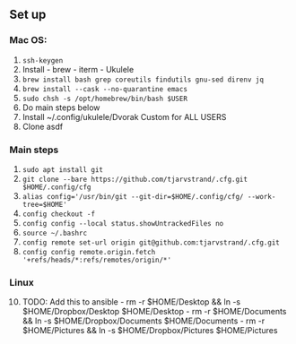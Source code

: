 

## Set up

### Mac OS:
  1. `ssh-keygen`
  1. Install
    - brew
    - iterm
    - Ukulele
  1. `brew install bash grep coreutils findutils gnu-sed direnv jq`
  1. `brew install --cask --no-quarantine emacs`
  1. `sudo chsh -s /opt/homebrew/bin/bash $USER`
  1. Do main steps below
  1. Install ~/.config/ukulele/Dvorak Custom for ALL USERS
  1. Clone asdf

### Main steps

  1. `sudo apt install git`
  2. `git clone --bare https://github.com/tjarvstrand/.cfg.git $HOME/.config/cfg`
  3. `alias config='/usr/bin/git --git-dir=$HOME/.config/cfg/ --work-tree=$HOME'`
  4. `config checkout -f`
  6. `config config --local status.showUntrackedFiles no`
  7. `source ~/.bashrc`
  8. `config remote set-url origin git@github.com:tjarvstrand/.cfg.git`
  9. `config config remote.origin.fetch '+refs/heads/*:refs/remotes/origin/*'`

### Linux

  10. TODO: Add this to ansible
    - rm -r $HOME/Desktop && ln -s $HOME/Dropbox/Desktop $HOME/Desktop
    - rm -r $HOME/Documents && ln -s $HOME/Dropbox/Documents $HOME/Documents
    - rm -r $HOME/Pictures && ln -s $HOME/Dropbox/Pictures $HOME/Pictures

